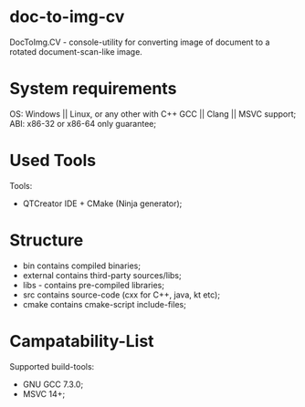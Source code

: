 # doc-to-img-cv
DocToImg.CV - console-utility for converting image of document to a rotated document-scan-like image.

# System requirements
OS: Windows || Linux, or any other with C++ GCC || Clang || MSVC support;
ABI: x86-32 or x86-64 only guarantee;

# Used Tools
Tools:
 - QTCreator IDE + CMake (Ninja generator);

# Structure
 - bin contains compiled binaries;
 - external contains third-party sources/libs;
 - libs - contains pre-compiled libraries;
 - src contains source-code (cxx for C++, java, kt etc);
 - cmake contains cmake-script include-files;

# Campatability-List
Supported build-tools:
 - GNU GCC 7.3.0;
 - MSVC 14+;
